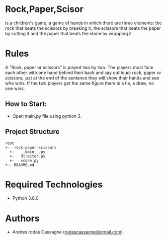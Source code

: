 # Rock,Paper,Scisor
 is a children's game, a game of hands in which there are three elements: the rock that beats the scissors by breaking it, the scissors that beats the paper by cutting it and the paper that beats the stone by wrapping it
# Rules
A "Rock, paper or scissors" is played two by two. The players must face each other with one hand behind their back and say out loud: rock, paper or scissors, just at the end of the sentence they will show their hands and see who wins. If the two players get the same figure there is a tie, a draw, no one wins.

## How to Start:
- Open main.py file using python 3.

## Project Structure
```
root                    
+-  rock-paper-scissors              
  +-   __main__.py            
  +-   director.py    
  +-   score.py     
+-- README.md          
``` 

# Required Technologies
* Python 3.8.0

# Authors
* Andres rodas Cassagne (rodascassagne@gmail.com)